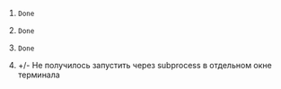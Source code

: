 1. `Done`
2. `Done`
3. `Done`

4. +/- Не получилось запустить через subprocess в отдельном окне терминала
